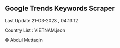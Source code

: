

## Google Trends Keywords Scraper 
 
Last Update 21-03-2023 , 04:13:12

Country List :
VIETNAM.json



© Abdul Muttaqin 

